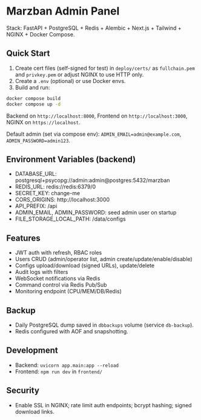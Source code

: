 # Marzban Admin Panel

Stack: FastAPI + PostgreSQL + Redis + Alembic + Next.js + Tailwind + NGINX + Docker Compose.

## Quick Start

1. Create cert files (self-signed for test) in `deploy/certs/` as `fullchain.pem` and `privkey.pem` or adjust NGINX to use HTTP only.
2. Create a `.env` (optional) or use Docker envs.
3. Build and run:

```bash
docker compose build
docker compose up -d
```

Backend on `http://localhost:8000`, Frontend on `http://localhost:3000`, NGINX on `https://localhost`.

Default admin (set via compose env): `ADMIN_EMAIL=admin@example.com`, `ADMIN_PASSWORD=admin123`.

## Environment Variables (backend)
- DATABASE_URL: postgresql+psycopg://admin:admin@postgres:5432/marzban
- REDIS_URL: redis://redis:6379/0
- SECRET_KEY: change-me
- CORS_ORIGINS: http://localhost:3000
- API_PREFIX: /api
- ADMIN_EMAIL, ADMIN_PASSWORD: seed admin user on startup
- FILE_STORAGE_LOCAL_PATH: /data/configs

## Features
- JWT auth with refresh, RBAC roles
- Users CRUD (admin/operator list, admin create/update/enable/disable)
- Configs upload/download (signed URLs), update/delete
- Audit logs with filters
- WebSocket notifications via Redis
- Command control via Redis Pub/Sub
- Monitoring endpoint (CPU/MEM/DB/Redis)

## Backup
- Daily PostgreSQL dump saved in `dbbackups` volume (service `db-backup`).
- Redis configured with AOF and snapshotting.

## Development
- Backend: `uvicorn app.main:app --reload`
- Frontend: `npm run dev` in `frontend/`

## Security
- Enable SSL in NGINX; rate limit auth endpoints; bcrypt hashing; signed download links.